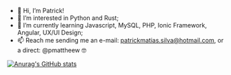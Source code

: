 - 👋 Hi, I’m Patrick!
- 👀 I’m interested in Python and Rust;
- 🌱 I’m currently learning Javascript, MySQL, PHP, Ionic Framework, Angular, UX/UI Design;
- 📫 Reach me sending me an e-mail: patrickmatias.silva@hotmail.com, or a direct: @pmattheew 🤓

[![Anurag's GitHub stats](https://github-readme-stats.vercel.app/api?username=pmattheew)](https://github.com/anuraghazra/github-readme-stats)

<!---
pMattheew/pMattheew is a ✨ special ✨ repository because its `README.md` (this file) appears on your GitHub profile.
You can click the Preview link to take a look at your changes.
--->
